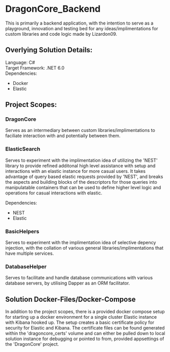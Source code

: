 # DragonCore_Backend
This is primarily a backend application, with the intention to serve as a playground, innovation and testing bed for any ideas/implimentations for custom 
libraries and code logic made by Lizardon09.

## Overlying Solution Details:

Language: C# <br />
Target Framework: .NET 6.0 <br />
Dependencies:
  - Docker
  - Elastic

## Project Scopes:

### DragonCore

Serves as an intermediary between custom libraries/implimentations to faciliate interaction with and potentially between them.

### ElasticSearch

Serves to experiment with the implimentation idea of utilizing the 'NEST' library to provide refined additonal high level assistance with setup and interactions 
with an elastic instance for more casual users. It takes advantage of query based elastic requests provided by 'NEST', and breaks the aspects and building 
blocks of the descriptors for those queries into manipulatable containers that can be used to define higher level logic and operations for casual interactions
with elastic.

Dependencies:
  - NEST
  - Elastic
  
### BasicHelpers

Serves to experiment with the implimentation idea of selective depency injection, with the collation of various general libraries/implimentations that have 
multiple services.

### DatabaseHelper

Serves to facilitate and handle database communications with various database servers, by utilising Dapper as an
ORM facilitator.

## Solution Docker-Files/Docker-Compose

In addition to the project scopes, there is a provided docker compose setup for starting up a docker environment for a single cluster Elastic instance
with Kibana hooked up. The setup creates a basic certificate policy for security for Elastic and Kibana. The certificate files can be found generated within
the 'dragoncore_certs' volume and can either be pulled down to local solution instance for debugging or pointed to from, provided appsettings of the
'DragonCore' project.

